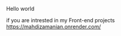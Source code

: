 Hello world

if you are intrested in my Front-end projects <br/>
https://mahdizamanian.onrender.com/
